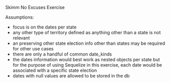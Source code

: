 Skimm No Excuses Exercise

Assumptions:
  - focus is on the dates per state
  - any other type of territory defined as anything other than a state is not relevant
  - an preserving other state election info other than states may be required for other use cases 
  - there are only a handful of common date_kinds 
  - the dates information would best work as nested objects per state but for the purpose of using Sequelize in this exercise, each date would be associated with a specific state election
  - dates with null values are allowed to be stored in the db